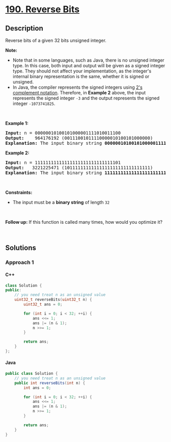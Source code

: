 # [190. Reverse Bits](https://leetcode.com/problems/reverse-bits)

## Description

<p>Reverse bits of a given 32 bits unsigned integer.</p>

<p><strong>Note:</strong></p>

<ul>
    <li>Note that in some languages, such as Java, there is no unsigned integer type. In this case, both input and output will be given as a signed integer type. They should not affect your implementation, as the integer&#39;s internal binary representation is the same, whether it is signed or unsigned.</li>
    <li>In Java, the compiler represents the signed integers using <a href="https://en.wikipedia.org/wiki/Two%27s_complement" target="_blank">2&#39;s complement notation</a>. Therefore, in <strong class="example">Example 2</strong> above, the input represents the signed integer <code>-3</code> and the output represents the signed integer <code>-1073741825</code>.</li>
</ul>
<p>&nbsp;</p>

<p><strong class="example">Example 1:</strong></p>
<pre>
<strong>Input:</strong> n = 00000010100101000001111010011100
<strong>Output:</strong>    964176192 (00111001011110000010100101000000)
<strong>Explanation: </strong>The input binary string <strong>00000010100101000001111010011100</strong> represents the unsigned integer 43261596, so return 964176192 which its binary representation is <strong>00111001011110000010100101000000</strong>.
</pre>

<p><strong class="example">Example 2:</strong></p>
<pre>
<strong>Input:</strong> n = 11111111111111111111111111111101
<strong>Output:</strong>   3221225471 (10111111111111111111111111111111)
<strong>Explanation: </strong>The input binary string <strong>11111111111111111111111111111101</strong> represents the unsigned integer 4294967293, so return 3221225471 which its binary representation is <strong>10111111111111111111111111111111</strong>.
</pre>
<p>&nbsp;</p>

<p><strong>Constraints:</strong></p>
<ul>
    <li>The input must be a <strong>binary string</strong> of length <code>32</code></li>
</ul>
<p>&nbsp;</p>

<p><strong>Follow up:</strong> If this function is called many times, how would you optimize it?</p>
<p>&nbsp;</p>

## Solutions

### **Approach 1**

<!-- tabs:start -->

#### C++

```cpp
class Solution {
public:
    // you need treat n as an unsigned value
    uint32_t reverseBits(uint32_t n) {
        uint32_t ans = 0;

        for (int i = 0; i < 32; ++i) {
            ans <<= 1;
            ans |= (n & 1);
            n >>= 1;
        }

        return ans;
    }
};
```

#### Java

```java
public class Solution {
    // you need treat n as an unsigned value
    public int reverseBits(int n) {
        int ans = 0;

        for (int i = 0; i < 32; ++i) {
            ans <<= 1;
            ans |= (n & 1);
            n >>= 1;
        }

        return ans;
    }
}
```

<!-- tabs:end -->